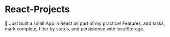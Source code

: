 # React-Projects
🚀 Just built a small App in React as part of my practice! Features: add tasks, mark complete, filter by status, and persistence with localStorage.
